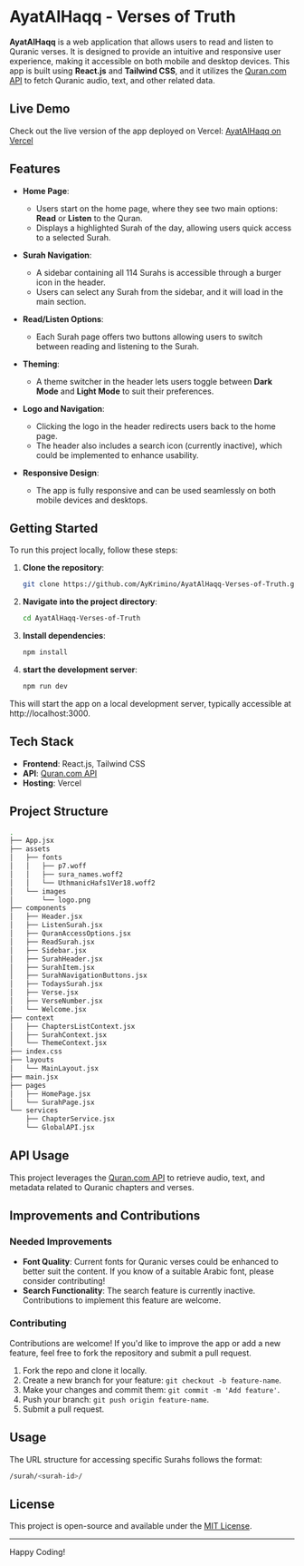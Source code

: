 # AyatAlHaqq - Verses of Truth

**AyatAlHaqq** is a web application that allows users to read and listen to Quranic verses. It is designed to provide an intuitive and responsive user experience, making it accessible on both mobile and desktop devices. This app is built using **React.js** and **Tailwind CSS**, and it utilizes the [Quran.com API](https://api-docs.quran.com/docs/category/quran.com-api) to fetch Quranic audio, text, and other related data.

## Live Demo

Check out the live version of the app deployed on Vercel: [AyatAlHaqq on Vercel](https://ayat-al-haqq.vercel.app/)

## Features

- **Home Page**:

  - Users start on the home page, where they see two main options: **Read** or **Listen** to the Quran.
  - Displays a highlighted Surah of the day, allowing users quick access to a selected Surah.

- **Surah Navigation**:

  - A sidebar containing all 114 Surahs is accessible through a burger icon in the header.
  - Users can select any Surah from the sidebar, and it will load in the main section.

- **Read/Listen Options**:

  - Each Surah page offers two buttons allowing users to switch between reading and listening to the Surah.

- **Theming**:

  - A theme switcher in the header lets users toggle between **Dark Mode** and **Light Mode** to suit their preferences.

- **Logo and Navigation**:

  - Clicking the logo in the header redirects users back to the home page.
  - The header also includes a search icon (currently inactive), which could be implemented to enhance usability.

- **Responsive Design**:
  - The app is fully responsive and can be used seamlessly on both mobile devices and desktops.

## Getting Started

To run this project locally, follow these steps:

1. **Clone the repository**:
   ```bash
   git clone https://github.com/AyKrimino/AyatAlHaqq-Verses-of-Truth.git
   ```
2. **Navigate into the project directory**:
   ```bash
   cd AyatAlHaqq-Verses-of-Truth
   ```
3. **Install dependencies**:
   ```bash
   npm install
   ```
4. **start the development server**:
   ```bash
   npm run dev
   ```

This will start the app on a local development server, typically accessible at http://localhost:3000.

## Tech Stack

- **Frontend**: React.js, Tailwind CSS
- **API**: [Quran.com API](https://api-docs.quran.com/docs/category/quran.com-api)
- **Hosting**: Vercel

## Project Structure

```bash
.
├── App.jsx
├── assets
│   ├── fonts
│   │   ├── p7.woff
│   │   ├── sura_names.woff2
│   │   └── UthmanicHafs1Ver18.woff2
│   └── images
│       └── logo.png
├── components
│   ├── Header.jsx
│   ├── ListenSurah.jsx
│   ├── QuranAccessOptions.jsx
│   ├── ReadSurah.jsx
│   ├── Sidebar.jsx
│   ├── SurahHeader.jsx
│   ├── SurahItem.jsx
│   ├── SurahNavigationButtons.jsx
│   ├── TodaysSurah.jsx
│   ├── Verse.jsx
│   ├── VerseNumber.jsx
│   └── Welcome.jsx
├── context
│   ├── ChaptersListContext.jsx
│   ├── SurahContext.jsx
│   └── ThemeContext.jsx
├── index.css
├── layouts
│   └── MainLayout.jsx
├── main.jsx
├── pages
│   ├── HomePage.jsx
│   └── SurahPage.jsx
└── services
    ├── ChapterService.jsx
    └── GlobalAPI.jsx
```

## API Usage

This project leverages the [Quran.com API](https://api-docs.quran.com/docs/category/quran.com-api) to retrieve audio, text, and metadata related to Quranic chapters and verses.

## Improvements and Contributions

### Needed Improvements

- **Font Quality**: Current fonts for Quranic verses could be enhanced to better suit the content. If you know of a suitable Arabic font, please consider contributing!
- **Search Functionality**: The search feature is currently inactive. Contributions to implement this feature are welcome.

### Contributing

Contributions are welcome! If you'd like to improve the app or add a new feature, feel free to fork the repository and submit a pull request.

1. Fork the repo and clone it locally.
2. Create a new branch for your feature: `git checkout -b feature-name`.
3. Make your changes and commit them: `git commit -m 'Add feature'`.
4. Push your branch: `git push origin feature-name`.
5. Submit a pull request.

## Usage

The URL structure for accessing specific Surahs follows the format:

```bash
/surah/<surah-id>/
```

## License

This project is open-source and available under the [MIT License](LICENSE).

---

Happy Coding!
